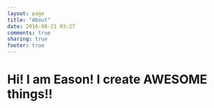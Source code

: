 ```yaml
---
layout: page
title: "About"
date: 2016-08-21 03:27
comments: true
sharing: true
footer: true
---
```


# Hi! I am Eason! I create AWESOME things!!
